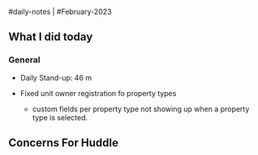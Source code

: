 #daily-notes | #February-2023

## What I did today


### General

- Daily Stand-up: 46 m

- Fixed unit owner registration fo property types
	- custom fields per property type not showing up when a property type is selected.


## Concerns For Huddle

